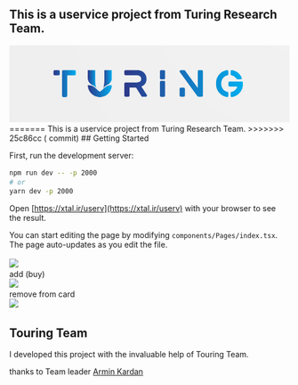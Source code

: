 ## This is a uservice project from Turing Research Team.
<img src="https://github.com/ArminKardan/utrialv2/blob/master/turing.png?raw=true"/>
=======
This is a uservice project from Turing Research Team.
>>>>>>> 25c86cc ( commit)
<source src="https://cdn.ituring.ir/research/33/book-shop.mp4" type="video/mp4">
## Getting Started

First, run the development server:

```bash
npm run dev -- -p 2000
# or
yarn dev -p 2000
```



Open [https://xtal.ir/userv](https://xtal.ir/userv) with your browser to see the result.

You can start editing the page by modifying `components/Pages/index.tsx`. The page auto-updates as you edit the file.
<br/>
<br/>
<img src="https://cdn.ituring.ir/research/33/book1.png" />
<br/>
add (buy)
<br/>
<img src="https://cdn.ituring.ir/research/33/book2.png" />
<br/>
remove from card
<br/>
<img src="https://cdn.ituring.ir/research/33/book3.png" />
<br/>



## Touring Team 

I developed this project with the invaluable help of Touring Team.

thanks to Team leader [Armin Kardan](https://github.com/ArminKardan) 

